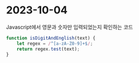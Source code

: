 # 2023-10-04
Javascript에서 영문과 숫자만 입력되었는지 확인하는 코드

```javascript
function isDigitAndEnglish(text) {
    let regex = /^[a-zA-Z0-9]+$/;
    return regex.test(text);
}
```